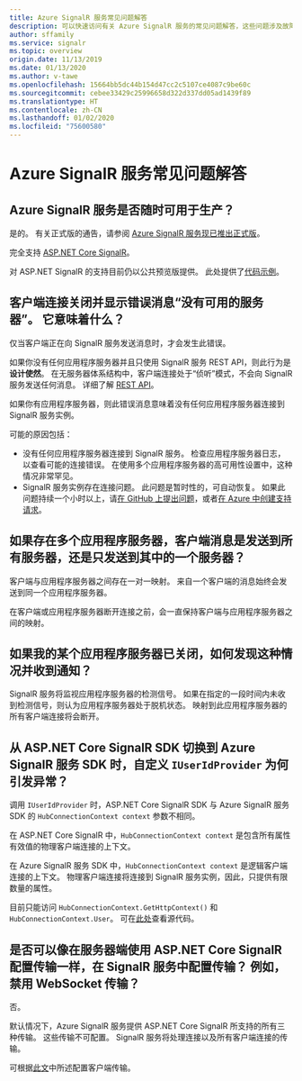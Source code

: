 ```yaml
---
title: Azure SignalR 服务常见问题解答
description: 可以快速访问有关 Azure SignalR 服务的常见问题解答，这些问题涉及故障排除和典型使用方案。
author: sffamily
ms.service: signalr
ms.topic: overview
origin.date: 11/13/2019
ms.date: 01/13/2020
ms.author: v-tawe
ms.openlocfilehash: 15664bb5dc44b154d47cc2c5107ce4087c9be60c
ms.sourcegitcommit: cebee33429c25996658d322d337dd05ad1439f89
ms.translationtype: HT
ms.contentlocale: zh-CN
ms.lasthandoff: 01/02/2020
ms.locfileid: "75600580"
---
```

# <a name="azure-signalr-service-faq"></a>Azure SignalR 服务常见问题解答

## <a name="is-azure-signalr-service-ready-for-production-use"></a>Azure SignalR 服务是否随时可用于生产？

是的。
有关正式版的通告，请参阅 [Azure SignalR 服务现已推出正式版](https://azure.microsoft.com/blog/azure-signalr-service-now-generally-available/)。 

完全支持 [ASP.NET Core SignalR](https://docs.microsoft.com/aspnet/core/signalr/introduction)。

对 ASP.NET SignalR 的支持目前仍以公共预览版提供。  此处提供了[代码示例](https://github.com/aspnet/AzureSignalR-samples/tree/master/aspnet-samples/ChatRoom)。

## <a name="the-client-connection-closes-with-the-error-message-no-server-available-what-does-it-mean"></a>客户端连接关闭并显示错误消息“没有可用的服务器”。 它意味着什么？

仅当客户端正在向 SignalR 服务发送消息时，才会发生此错误。

如果你没有任何应用程序服务器并且只使用 SignalR 服务 REST API，则此行为是**设计使然**。
在无服务器体系结构中，客户端连接处于“侦听”模式，不会向 SignalR 服务发送任何消息。 
详细了解 [REST API](./signalr-quickstart-rest-api.md)。

如果你有应用程序服务器，则此错误消息意味着没有任何应用程序服务器连接到 SignalR 服务实例。

可能的原因包括：
- 没有任何应用程序服务器连接到 SignalR 服务。 检查应用程序服务器日志，以查看可能的连接错误。 在使用多个应用程序服务器的高可用性设置中，这种情况非常罕见。
- SignalR 服务实例存在连接问题。 此问题是暂时性的，可自动恢复。
如果此问题持续一个小时以上，请[在 GitHub 上提出问题](https://github.com/Azure/azure-signalr/issues/new)，或者[在 Azure 中创建支持请求](https://support.azure.cn/support/support-azure/)。

## <a name="when-there-are-multiple-application-servers-are-client-messages-sent-to-all-servers-or-just-one-of-them"></a>如果存在多个应用程序服务器，客户端消息是发送到所有服务器，还是只发送到其中的一个服务器？

客户端与应用程序服务器之间存在一对一映射。 来自一个客户端的消息始终会发送到同一个应用程序服务器。

在客户端或应用程序服务器断开连接之前，会一直保持客户端与应用程序服务器之间的映射。

## <a name="if-one-of-my-application-servers-is-down-how-can-i-find-it-and-get-notified"></a>如果我的某个应用程序服务器已关闭，如何发现这种情况并收到通知？

SignalR 服务将监视应用程序服务器的检测信号。
如果在指定的一段时间内未收到检测信号，则认为应用程序服务器处于脱机状态。 映射到此应用程序服务器的所有客户端连接将会断开。

## <a name="why-does-my-custom-iuseridprovider-throw-exception-when-switching-from-aspnet-core-signalr--sdk-to-azure-signalr-service-sdk"></a>从 ASP.NET Core SignalR SDK 切换到 Azure SignalR 服务 SDK 时，自定义 `IUserIdProvider` 为何引发异常？

调用 `IUserIdProvider` 时，ASP.NET Core SignalR SDK 与 Azure SignalR 服务 SDK 的 `HubConnectionContext context` 参数不相同。

在 ASP.NET Core SignalR 中，`HubConnectionContext context` 是包含所有属性有效值的物理客户端连接的上下文。

在 Azure SignalR 服务 SDK 中，`HubConnectionContext context` 是逻辑客户端连接的上下文。 物理客户端连接将连接到 SignalR 服务实例，因此，只提供有限数量的属性。

目前只能访问 `HubConnectionContext.GetHttpContext()` 和 `HubConnectionContext.User`。
可在[此处](https://github.com/Azure/azure-signalr/blob/dev/src/Microsoft.Azure.SignalR/HubHost/ServiceHubConnectionContext.cs)查看源代码。

## <a name="can-i-configure-the-transports-available-in-signalr-service-as-configuring-it-on-server-side-with-aspnet-core-signalr-for-example-disable-websocket-transport"></a>是否可以像在服务器端使用 ASP.NET Core SignalR 配置传输一样，在 SignalR 服务中配置传输？ 例如，禁用 WebSocket 传输？

否。

默认情况下，Azure SignalR 服务提供 ASP.NET Core SignalR 所支持的所有三种传输。 这些传输不可配置。 SignalR 服务将处理连接以及所有客户端连接的传输。

可根据[此文](https://docs.microsoft.com/aspnet/core/signalr/configuration?view=aspnetcore-2.1&tabs=dotnet#configure-allowed-transports-2)中所述配置客户端传输。

